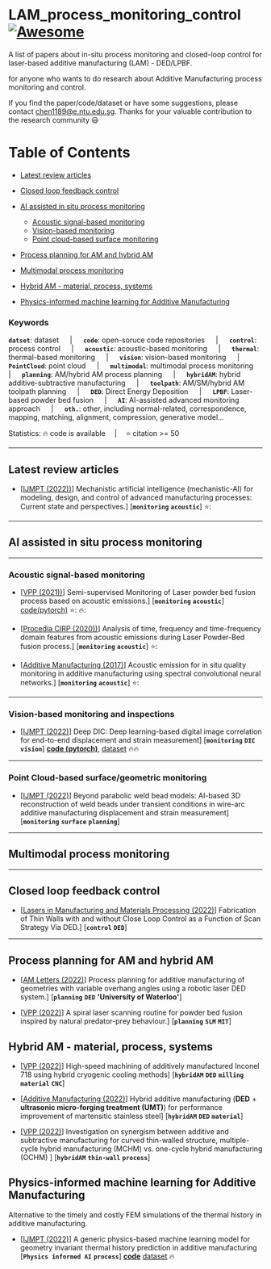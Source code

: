 # LAM_process_monitoring_control [![Awesome](https://awesome.re/badge.svg)](https://awesome.re)
 A list of papers about in-situ process monitoring and closed-loop control for laser-based additive manufacturing (LAM) - DED/LPBF.

for anyone who wants to do research about Additive Manufacturing process monitoring and control.   

If you find the paper/code/dataset or have some suggestions, please contact chen1189@e.ntu.edu.sg. Thanks for your valuable contribution to the research community :smiley:   


# Table of Contents
- [Latest review articles](#latest-review-articles)
- [Closed loop feedback control](#closed-loop-feedback-control)
- [AI assisted in situ process monitoring](#ai-assisted-in-situ-process-monitoring)
    - [Acoustic signal-based monitoring](#acoustic-signal-based-monitoring)
    - [Vision-based monitoring](#vision-based-monitoring-and-inspections)
    - [Point cloud-based surface monitoring]()

- [Process planning for AM and hybrid AM](#process-planning-for-am-and-hybrid-am)
- [Multimodal process monitoring](#multimodal-process-monitoring) 
- [Hybrid AM - material, process, systems](#hybrid-am---material-process-systems)
- [Physics-informed machine learning for Additive Manufacturing](#physics-informed-machine-learning-for-additive-manufacturing)


<h3> Keywords </h3>

__`datset`__: dataset &emsp; | &emsp; __`code`__: open-soruce code repositories &emsp; | &emsp;
__`control`__: process control &emsp; | &emsp; __`acoustic`__: acoustic-based monitoring &emsp; | &emsp; __`thermal`__: thermal-based monitoring  &emsp; | &emsp;
__`vision`__: vision-based monitoring &emsp; | &emsp; __`PointCloud`__: point cloud &emsp; | &emsp;  __`multimodal`__: multimodal process monitoring &emsp; | &emsp; __`planning`__: AM/hybrid AM process planning &emsp; | &emsp; __`hybridAM`__: hybrid additive-subtractive manufacturing &emsp; | &emsp; __`toolpath`__: AM/SM/hybrid AM toolpath planning &emsp; | &emsp;
__`DED`__: Direct Energy Deposition &emsp; | &emsp; __`LPBF`__: Laser-based powder bed fusion &emsp; | &emsp;
__`AI`__: AI-assisted advanced monitoring approach &emsp; | &emsp;
__`oth.`__: other, including normal-related, correspondence, mapping, matching, alignment, compression, generative model...

Statistics: :fire: code is available  &emsp;|&emsp; :star: citation >= 50

---
## Latest review articles
- [[IJMPT (2022))](https://www.sciencedirect.com/science/article/abs/pii/S0924013621004453)] Mechanistic artificial intelligence (mechanistic-AI) for modeling, design, and control of advanced manufacturing processes: Current state and perspectives.] [__`monitoring`__ __`acoustic`__] :star::




---
## AI assisted in situ process monitoring

---
### Acoustic signal-based monitoring
- [[VPP (2021))](https://www.tandfonline.com/doi/abs/10.1080/17452759.2021.1966166)] Semi-supervised Monitoring of Laser powder bed fusion process based on acoustic emissions.] [__`monitoring`__ __`acoustic`__] [code(pytorch)](https://c4science.ch/diffusion/11519/) :star:: :fire::

- [[Procedia CIRP (2020))](https://www.sciencedirect.com/science/article/pii/S2212827120313408)] Analysis of time, frequency and time-frequency domain features from acoustic emissions during Laser Powder-Bed fusion process.] [__`monitoring`__ __`acoustic`__] :star::

- [[Additive Manufacturing (2017)](https://www.sciencedirect.com/science/article/abs/pii/S221486041730132X)] Acoustic emission for in situ quality monitoring in additive manufacturing using spectral convolutional neural networks.] [__`monitoring`__ __`acoustic`__] :star::

---
### Vision-based monitoring and inspections
- [[IJMPT (2022)](https://www.sciencedirect.com/science/article/abs/pii/S0924013621004349?dgcid=rss_sd_all)] Deep DIC: Deep learning-based digital image correlation for end-to-end
displacement and strain measurement] [__`monitoring`__ __`DIC`__ __`vision`__]  [__code (pytorch)__](https://github.com/RuYangNU/Deep-Dic-deep-learning-based-digital-image-correlation), [dataset](https://drive.google.com/drive/folders/1n2axHsJ3flHxk_edceY6eOfiX7GjW_d6) :fire::fire:

---
### Point Cloud-based surface/geometric monitoring
- [[IJMPT (2022)](https://doi.org/10.1016/j.jmatprotec.2021.117457)] Beyond parabolic weld bead models: AI-based 3D reconstruction of weld beads under transient conditions in wire-arc additive manufacturing
displacement and strain measurement] [__`monitoring`__ __`surface`__ __`planning`__]


---	
## Multimodal process monitoring

---	
## Closed loop feedback control	
- [[Lasers in Manufacturing and Materials Processing (2022)](https://www.sciencedirect.com.remotexs.ntu.edu.sg/science/article/pii/S277236902200010X)] Fabrication of Thin Walls with and without Close Loop
Control as a Function of Scan Strategy Via DED.] [__`control`__ __`DED`__]	
 

---	
## Process planning for AM and hybrid AM


- [[AM Letters (2022)](https://www.sciencedirect.com.remotexs.ntu.edu.sg/science/article/pii/S277236902200010X)] Process planning for additive manufacturing of geometries with variable overhang angles using a robotic laser DED system.] [__`planning`__ __`DED`__ __'University of Waterloo'__]

- [[VPP (2022)](https://www.tandfonline.com/doi/full/10.1080/17452759.2022.2031232?src=)] A spiral laser scanning routine for powder bed fusion inspired by natural predator-prey behaviour.] [__`planning`__ __`SLM`__ __`MIT`__]	


## Hybrid AM - material, process, systems
- [[VPP (2022)](https://www.tandfonline.com/doi/abs/10.1080/17452759.2022.2034081?src=&journalCode=nvpp20)] High-speed machining of additively manufactured Inconel 718 using hybrid cryogenic cooling methods] [__`hybridAM`__ __`DED`__  __`milling`__ __`material`__ __`CNC`__]

- [[Additive Manufacturing (2022)](https://www.sciencedirect.com/science/article/abs/pii/S2214860422000549)] Hybrid additive manufacturing (__DED__ + __ultrasonic
micro-forging treatment (UMT)__) for performance
improvement of martensitic stainless steel] [__`hybridAM`__ __`DED`__ __`material`__]

- [[VPP (2022)](https://www.tandfonline.com/doi/abs/10.1080/17452759.2022.2029009?src=&journalCode=nvpp20)] Investigation on synergism between additive and subtractive manufacturing for curved thin-walled structure,  multiple-cycle hybrid manufacturing (MCHM) vs. one-cycle hybrid manufacturing (OCHM) ] [__`hybridAM`__  __`thin-wall`__ __`process`__] 
 


##  Physics-informed machine learning for Additive Manufacturing

Alternative to the timely and costly FEM simulations of the thermal history in additive manufacturing.

- [[IJMPT (2022)](https://www.sciencedirect.com/science/article/pii/S0924013621004325)] A generic physics-based machine learning model for geometry invariant thermal history prediction in additive manufacturing [__`Physics informed AI`__ __`process`__] [__code__](https://github.com/kariln/Predictions-of-thermal-fields-in-additive-manufacturing) [dataset](https://cutt.ly/QnqXV9Z) :fire: